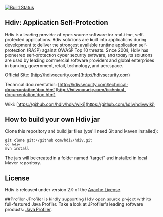 [![Build Status](https://travis-ci.org/hdiv/hdiv.svg)](https://travis-ci.org/hdiv/hdiv)

## Hdiv: Application Self-Protection
Hdiv is a leading provider of open source software for real-time, self-protected applications.  Hdiv solutions are built into applications during development to deliver the strongest available runtime application self-protection (RASP) against OWASP Top 10 threats. Since 2008, Hdiv has pioneered self-protection cyber security software, and today its solutions are used by leading commercial software providers and global enterprises in banking, government, retail, technology, and aerospace.

Official Site: [http://hdivsecurity.com](http://hdivsecurity.com)

Technical documentation: [http://hdivsecurity.com/technical-documentation/doc.html](http://hdivsecurity.com/technical-documentation/doc.html)

Wiki: [https://github.com/hdiv/hdiv/wiki](https://github.com/hdiv/hdiv/wiki)

## How to build your own Hdiv jar
Clone this repository and build jar files (you'll need Git and Maven installed):

    git clone git://github.com/hdiv/hdiv.git
    cd hdiv
    mvn install

The jars will be created in a folder named "target" and installed in local Maven repository.

## License
Hdiv is released under version 2.0 of the
[Apache License](http://www.apache.org/licenses/LICENSE-2.0).

##Profiler
JProfiler is kindly supporting Hdiv open source project with its full-featured Java Profiler.
Take a look at JProfiler's leading software products: <a href="http://www.ej-technologies.com/products/jprofiler/overview.html">Java Profiler</a>.
